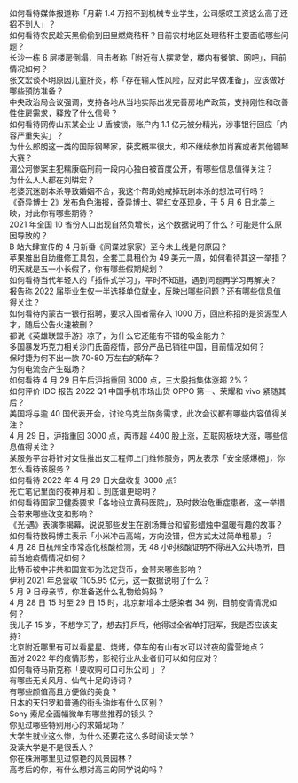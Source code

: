 如何看待媒体报道称「月薪 1.4 万招不到机械专业学生，公司感叹工资这么高了还招不到人」？  
如何看待农民趁天黑偷偷到田里燃烧秸秆？目前农村地区处理秸秆主要面临哪些问题？  
长沙一栋 6 层楼房倒塌，目击者称「附近有人摆灵堂，楼内有餐馆、网吧」，目前情况如何？  
张文宏谈不明原因儿童肝炎，称「存在输入性风险，应对此早做准备」，应该做好哪些预防准备？  
中央政治局会议强调，支持各地从当地实际出发完善房地产政策，支持刚性和改善性住房需求，释放了什么信号？  
如何看待网传山东某企业 U 盾被锁，账户内 1.1 亿元被分精光，涉事银行回应「内容严重失实」？  
为什么郎朗这一类的国际钢琴家，获奖概率很大，却不继续参加肖赛或者其他钢琴大赛？  
湄公河惨案主犯糯康临刑前一段内心独白被首度公开，有哪些信息值得关注？  
为什么人人都在刘畊宏？  
老婆沉迷剧本杀导致婚姻不合，我这个帮助她戒掉玩剧本杀的想法可行吗？  
《奇异博士 2》发布角色海报，奇异博士、猩红女巫现身，于 5 月 6 日北美上映，对此你有哪些期待？  
2021 年全国 10 省份人口出现自然负增长，这个数据说明了什么？可能是什么原因导致的？  
B 站大肆宣传的 4 月新番《间谍过家家》至今未上线是何原因？  
苹果推出自助维修工具包，全套工具租价为 49 美元一周，如何看待其这一举措？  
明天就是五一小长假了，你有哪些假期规划？  
如何看待当代年轻人的「插件式学习」，平时不知道，遇到问题再学习再解决？  
报告称 2022 届毕业生仅一半选择单位就业，反映出哪些问题？还有哪些信息值得关注？  
如何看待内蒙古一银行招聘，要求入围者需存入 1000 万，回应称招的是资源型人才，随后公告火速被删？  
都说《英雄联盟手游》凉了，为什么它还能有不错的吸金能力？  
多国暴发巧克力相关沙门氏菌疫情，部分产品已销往中国，目前情况如何？  
保时捷为何不出一款 70-80 万左右的轿车？  
为何电流会产生磁场？  
如何看待 4 月 29 日午后沪指重回 3000 点，三大股指集体涨超 2%？  
如何评价 IDC 报告 2022 Q1 中国手机市场出货 OPPO 第一、荣耀和 vivo 紧随其后？  
美国将与逾 40 国代表开会，讨论乌克兰防务需求，此次会议都有哪些内容值得关注？  
4 月 29 日，沪指重回 3000 点，两市超 4400 股上涨，互联网板块大涨，哪些信息值得关注？  
某服务平台将针对女性推出女工程师上门维修服务，网友表示「安全感爆棚」，你怎么看待该服务？  
如何看待 2022 年 4 月 29 日大盘收复 3000 点?  
死亡笔记里面的夜神月和 L 到底谁更聪明？  
如何看待国家卫健委要求「各地设立黄码医院」，及时救治危重症患者，这一举措会带来哪些改变和影响？  
《光·遇》表演季揭幕，说说那些发生在剧场舞台和留影蜡烛中温暖有趣的故事？  
如何看待数码博主表示「小米冲击高端，方向没错，但方式太过简单粗暴」？  
4 月 28 日杭州全市常态化核酸检测，无 48 小时核酸证明不得进入公共场所，目前当地疫情情况如何？  
比特币被中非共和国宣布为法定货币，会带来哪些影响？  
伊利 2021 年总营收 1105.95 亿元，这一数据说明了什么？  
5 月 9 日母亲节，你准备送什么礼物给妈妈？  
4 月 28 日 15 时至 29 日 15 时，北京新增本土感染者 34 例，目前疫情情况如何？  
我儿子 15 岁，不想学习了，想去打乒乓，他得过全省单打冠军，我是否应该支持?  
北京附近哪里有可以看星星、烧烤，停车的有山有水可以过夜的露营地点？  
面对 2022 年的疫情形势，影视行业从业者们可以如何应对？  
如何看待马斯克称「要收购可口可乐公司 」？  
有哪些无关风月、仙气十足的诗词？  
有哪些颜值高且方便做的美食？  
日本的天妇罗和普通的街头油炸有什么区别？  
Sony 索尼全画幅微单有哪些推荐的镜头？  
你见过哪些特别用心的求婚现场？  
大学生就业这么惨，为什么还要花这么多时间读大学？  
没读大学是不是很丢人？  
你在株洲哪里见过惊艳的风景园林？  
高考后的你，有什么想对高三的同学说的吗？  
